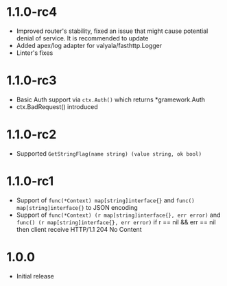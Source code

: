 # 1.1.0-rc4
- Improved router's stability, fixed an issue that might cause potential denial of service.
  It is recommended to update
- Added apex/log adapter for valyala/fasthttp.Logger
- Linter's fixes

# 1.1.0-rc3
- Basic Auth support via `ctx.Auth()` which returns *gramework.Auth
- ctx.BadRequest() introduced

# 1.1.0-rc2
- Supported `GetStringFlag(name string) (value string, ok bool)`

# 1.1.0-rc1
- Support of `func(*Context) map[string]interface{}` and `func() map[string]interface{}` to JSON encoding
- Support of `func(*Context) (r map[string]interface{}, err error)` and `func() (r map[string]interface{}, err error)`
  if r == nil && err == nil then client receive HTTP/1.1 204 No Content


# 1.0.0
- Initial release
